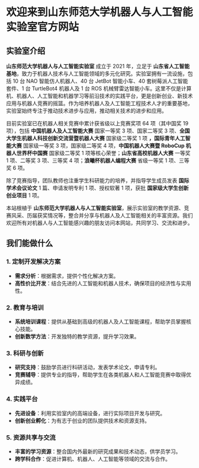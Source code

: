 # 欢迎来到山东师范大学机器人与人工智能实验室官方网站

## 实验室介绍

**山东师范大学机器人与人工智能实验室** 成立于 2021 年，立足于 **山东省人工智能基地**，致力于机器人技术与人工智能领域的多元化研究。实验室拥有一流设施，包括 10 台 NAO 智能仿人机器人、40 台 JetBot 智能小车、40 套树莓派人工智能套件、1 台 TurtleBot4 机器人及 1 台 ROS 机械臂雷达智能小车。这里不仅是计算机、机器人、人工智能和机器学习等前沿技术的实践平台，更是创新创业、新技术应用与机器人竞赛的摇篮。作为培养机器人及人工智能工程技术人才的重要基地，实验室始终专注于推动技术进步与应用，推动相关技术的进步和应用。

目前实验室已在机器人相关竞赛中累计获省级以上竞赛奖项 64 项（其中国奖 19 项），包括 **中国机器人及人工智能大赛** 国家一等奖 3 项、国家二等奖 3 项、**全国大学生机器人科技创新交流营暨机器人大赛** 国家级二等奖 1 项 **，国际青年人工智能大赛** 国家级一等奖 3 项，国家级二等奖 4 项，**中国机器人大赛暨 RoboCup 机器人世界杯中国赛** 国家级二等奖 1 项等核心荣誉；**山东省高校机器人大赛** 一等奖 1 项、二等奖 3 项、三等奖 4 项；**浪曦杯机器人编程大赛** 省级一等奖 1 项、三等奖 6 项。

除了竞赛指导，团队教师也注重学生科研能力的培养，并指导学生成员发表 **国际学术会议论文** 1 篇、申请发明专利 1 项、授权软著 1 项，获批 **国家级大学生创新创业项目** 1 项。

本站根植于 **山东师范大学机器人与人工智能实验室**，展示实验室的教学资源、竞赛风采、历届获奖情况等，整合并分享与机器人及人工智能相关的丰富资源。我们欢迎所有对机器人与人工智能感兴趣的朋友访问本网站，共同学习、交流和进步。

## 我们能做什么

### 1. 定制开发解决方案

- **需求分析**：根据需求，提供个性化解决方案。
- **高性价比开发**：结合先进的人工智能和机器人技术，确保项目的经济性与实用性。

### 2. 教育与培训

- **系统培训课程**：提供从基础到高级的机器人及人工智能课程，帮助学员掌握核心技能。
- **创新数学方法**：开发独特的教学资源，提升学习效果。

### 3. 科研与创新

- **研究支持**：鼓励学员进行科研活动，发表学术论文，申请专利。
- **竞赛辅导**：提供专业的指导，帮助学生在各类机器人和人工智能竞赛中取得优异成绩。

### 4. 实践平台

- **先进设备**：利用实验室内的高端设备，进行实际项目开发与研究。
- **创新创业孵化**：为有志于创业的团队提供技术和资源支持。

### 5. 资源共享与交流

- **丰富的学习资源**：整合国内外最新的研究成果和技术动态，供学员学习。
- **跨学科合作**：促进计算机、机器人、人工智能等领域的交流与合作。
